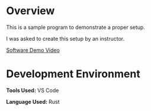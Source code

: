 # Overview

This is a sample program to demonstrate a proper setup.

I was asked to create this setup by an instructor.

[Software Demo Video](https://youtu.be/pGIx4itXlEs)

# Development Environment

**Tools Used:** VS Code

**Language Used:** Rust

